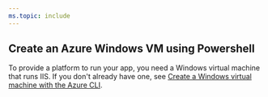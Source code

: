 ```yaml
---
ms.topic: include
---
```


## Create an Azure Windows VM using Powershell

To provide a platform to run your app, you need a Windows virtual machine that runs IIS. If you don't already have one, see [Create a Windows virtual machine with the Azure CLI](/azure/virtual-machines/windows/quick-create-cli).
